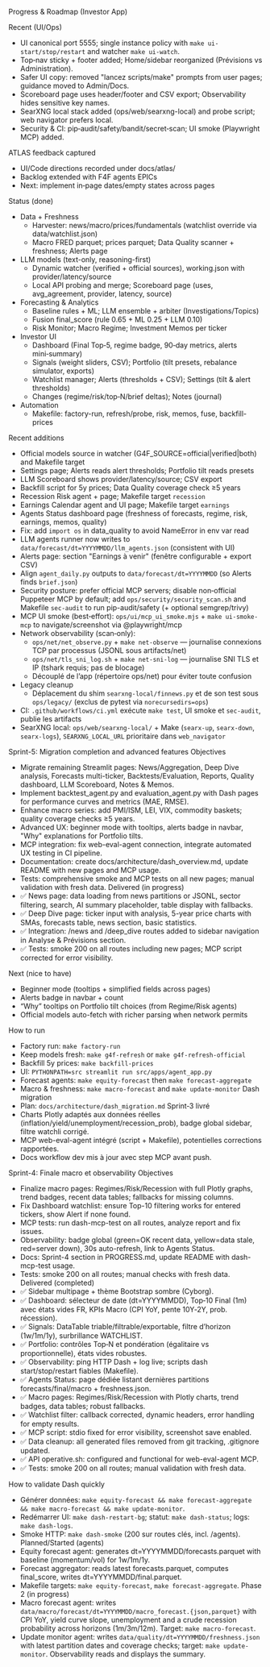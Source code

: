 Progress & Roadmap (Investor App)

Recent (UI/Ops)
- UI canonical port 5555; single instance policy with `make ui-start/stop/restart` and watcher `make ui-watch`.
- Top‑nav sticky + footer added; Home/sidebar reorganized (Prévisions vs Administration).
- Safer UI copy: removed "lancez scripts/make" prompts from user pages; guidance moved to Admin/Docs.
- Scoreboard page uses header/footer and CSV export; Observability hides sensitive key names.
- SearXNG local stack added (ops/web/searxng-local) and probe script; web navigator prefers local.
- Security & CI: pip‑audit/safety/bandit/secret‑scan; UI smoke (Playwright MCP) added.

ATLAS feedback captured
- UI/Code directions recorded under docs/atlas/
- Backlog extended with F4F agents EPICs
- Next: implement in‑page dates/empty states across pages

Status (done)
- Data + Freshness
  - Harvester: news/macro/prices/fundamentals (watchlist override via data/watchlist.json)
  - Macro FRED parquet; prices parquet; Data Quality scanner + freshness; Alerts page
- LLM models (text-only, reasoning-first)
  - Dynamic watcher (verified + official sources), working.json with provider/latency/source
  - Local API probing and merge; Scoreboard page (uses, avg_agreement, provider, latency, source)
- Forecasting & Analytics
  - Baseline rules + ML; LLM ensemble + arbiter (Investigations/Topics)
  - Fusion final_score (rule 0.65 + ML 0.25 + LLM 0.10)
  - Risk Monitor; Macro Regime; Investment Memos per ticker
- Investor UI
  - Dashboard (Final Top‑5, regime badge, 90‑day metrics, alerts mini‑summary)
  - Signals (weight sliders, CSV); Portfolio (tilt presets, rebalance simulator, exports)
  - Watchlist manager; Alerts (thresholds + CSV); Settings (tilt & alert thresholds)
  - Changes (regime/risk/top‑N/brief deltas); Notes (journal)
- Automation
  - Makefile: factory-run, refresh/probe, risk, memos, fuse, backfill-prices

Recent additions
- Official models source in watcher (G4F_SOURCE=official|verified|both) and Makefile target
- Settings page; Alerts reads alert thresholds; Portfolio tilt reads presets
- LLM Scoreboard shows provider/latency/source; CSV export
- Backfill script for 5y prices; Data Quality coverage check ≥5 years
- Recession Risk agent + page; Makefile target `recession`
- Earnings Calendar agent and UI page; Makefile target `earnings`
- Agents Status dashboard page (freshness of forecasts, regime, risk, earnings, memos, quality)
- Fix: add `import os` in data_quality to avoid NameError in env var read
- LLM agents runner now writes to `data/forecast/dt=YYYYMMDD/llm_agents.json` (consistent with UI)
- Alerts page: section "Earnings à venir" (fenêtre configurable + export CSV)
- Align `agent_daily.py` outputs to `data/forecast/dt=YYYYMMDD` (so Alerts finds `brief.json`)
- Security posture: prefer official MCP servers; disable non‑official Puppeteer MCP by default; add `ops/security/security_scan.sh` and Makefile `sec-audit` to run pip-audit/safety (+ optional semgrep/trivy)
- MCP UI smoke (best‑effort): `ops/ui/mcp_ui_smoke.mjs` + `make ui-smoke-mcp` to navigate/screenshot via @playwright/mcp
- Network observability (scan‑only):
  - `ops/net/net_observe.py` + `make net-observe` — journalise connexions TCP par processus (JSONL sous artifacts/net)
  - `ops/net/tls_sni_log.sh` + `make net-sni-log` — journalise SNI TLS et IP (tshark requis; pas de blocage)
  - Découplé de l’app (répertoire ops/net) pour éviter toute confusion
- Legacy cleanup
  - Déplacement du shim `searxng-local/finnews.py` et de son test sous `ops/legacy/` (exclus de pytest via `norecursedirs=ops`)
 - CI: `.github/workflows/ci.yml` exécute `make test`, UI smoke et `sec-audit`, publie les artifacts
 - SearXNG local: `ops/web/searxng-local/` + Make (`searx-up`, `searx-down`, `searx-logs`), `SEARXNG_LOCAL_URL` prioritaire dans `web_navigator`

Sprint-5: Migration completion and advanced features
Objectives
- Migrate remaining Streamlit pages: News/Aggregation, Deep Dive analysis, Forecasts multi-ticker, Backtests/Evaluation, Reports, Quality dashboard, LLM Scoreboard, Notes & Memos.
- Implement backtest_agent.py and evaluation_agent.py with Dash pages for performance curves and metrics (MAE, RMSE).
- Enhance macro series: add PMI/ISM, LEI, VIX, commodity baskets; quality coverage checks ≥5 years.
- Advanced UX: beginner mode with tooltips, alerts badge in navbar, "Why" explanations for Portfolio tilts.
- MCP integration: fix web-eval-agent connection, integrate automated UX testing in CI pipeline.
- Documentation: create docs/architecture/dash_overview.md, update README with new pages and MCP usage.
- Tests: comprehensive smoke and MCP tests on all new pages; manual validation with fresh data.
Delivered (in progress)
- ✅ News page: data loading from news partitions or JSONL, sector filtering, search, AI summary placeholder, table display with fallbacks.
- ✅ Deep Dive page: ticker input with analysis, 5-year price charts with SMAs, forecasts table, news section, basic statistics.
- ✅ Integration: /news and /deep_dive routes added to sidebar navigation in Analyse & Prévisions section.
- ✅ Tests: smoke 200 on all routes including new pages; MCP script corrected for error visibility.

Next (nice to have)
- Beginner mode (tooltips + simplified fields across pages)
- Alerts badge in navbar + count
- “Why” tooltips on Portfolio tilt choices (from Regime/Risk agents)
- Official models auto-fetch with richer parsing when network permits

How to run
- Factory run: `make factory-run`
- Keep models fresh: `make g4f-refresh` or `make g4f-refresh-official`
- Backfill 5y prices: `make backfill-prices`
- UI: `PYTHONPATH=src streamlit run src/apps/agent_app.py`
- Forecast agents: `make equity-forecast` then `make forecast-aggregate`
- Macro & freshness: `make macro-forecast` and `make update-monitor`
Dash migration
- Plan: `docs/architecture/dash_migration.md`
Sprint‑3 livré
- Charts Plotly adaptés aux données réelles (inflation/yield/unemployment/recession_prob), badge global sidebar, filtre watchli corrigé.
- MCP web-eval-agent intégré (script + Makefile), potentielles corrections rapportées.
- Docs workflow dev mis à jour avec step MCP avant push.

Sprint-4: Finale macro et observability
Objectives
- Finalize macro pages: Regimes/Risk/Recession with full Plotly graphs, trend badges, recent data tables; fallbacks for missing columns.
- Fix Dashboard watchlist: ensure Top-10 filtering works for entered tickers, show Alert if none found.
- MCP tests: run dash-mcp-test on all routes, analyze report and fix issues.
- Observability: badge global (green=OK recent data, yellow=data stale, red=server down), 30s auto-refresh, link to Agents Status.
- Docs: Sprint-4 section in PROGRESS.md, update README with dash-mcp-test usage.
- Tests: smoke 200 on all routes; manual checks with fresh data.
Delivered (completed)
- ✅ Sidebar multipage + thème Bootstrap sombre (Cyborg).
- ✅ Dashboard: sélecteur de date (dt=YYYYMMDD), Top‑10 Final (1m) avec états vides FR, KPIs Macro (CPI YoY, pente 10Y‑2Y, prob. récession).
- ✅ Signals: DataTable triable/filtrable/exportable, filtre d’horizon (1w/1m/1y), surbrillance WATCHLIST.
- ✅ Portfolio: contrôles Top‑N et pondération (égalitaire vs proportionnelle), états vides robustes.
- ✅ Observability: ping HTTP Dash + log live; scripts dash start/stop/restart fiables (Makefile).
- ✅ Agents Status: page dédiée listant dernières partitions forecasts/final/macro + freshness.json.
- ✅ Macro pages: Regimes/Risk/Recession with Plotly charts, trend badges, data tables; robust fallbacks.
- ✅ Watchlist filter: callback corrected, dynamic headers, error handling for empty results.
- ✅ MCP script: stdio fixed for error visibility, screenshot save enabled.
- ✅ Data cleanup: all generated files removed from git tracking, .gitignore updated.
- ✅ API operative.sh: configured and functional for web-eval-agent MCP.
- ✅ Tests: smoke 200 on all routes; manual validation with fresh data.

How to validate Dash quickly
- Générer données: `make equity-forecast && make forecast-aggregate && make macro-forecast && make update-monitor`.
- Redémarrer UI: `make dash-restart-bg`; statut: `make dash-status`; logs: `make dash-logs`.
- Smoke HTTP: `make dash-smoke` (200 sur routes clés, incl. /agents).
Planned/Started (agents)
- Equity forecast agent: generates dt=YYYYMMDD/forecasts.parquet with baseline (momentum/vol) for 1w/1m/1y.
- Forecast aggregator: reads latest forecasts.parquet, computes final_score, writes dt=YYYYMMDD/final.parquet.
- Makefile targets: `make equity-forecast`, `make forecast-aggregate`.
Phase 2 (in progress)
- Macro forecast agent: writes `data/macro/forecast/dt=YYYYMMDD/macro_forecast.{json,parquet}` with CPI YoY, yield curve slope, unemployment and a crude recession probability across horizons (1m/3m/12m). Target: `make macro-forecast`.
- Update monitor agent: writes `data/quality/dt=YYYYMMDD/freshness.json` with latest partition dates and coverage checks; target: `make update-monitor`. Observability reads and displays the summary.
